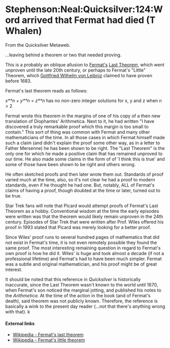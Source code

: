 
# Stephenson:Neal:Quicksilver:124:Word arrived that Fermat had died (T Whalen)

From the Quicksilver Metaweb.

...leaving behind a theorem or two that needed proving.

This is a probably an oblique allusion to [Fermat's](/pierre-de-fermat) [Last Theorem](/fermat-s-last-theorem), which went unproven until the late 20th century, or perhaps to Fermat's "Little" Theorem, which [Gottfried Wilhelm von Leibniz](/gottfried-wilhelm-von-leibniz) claimed to have proven before 1683.

Fermat's last theorem reads as follows:

*x**n* + *y**n* = *z**n*
has no non-zero integer solutions for x, y and z when n > 2

Fermat wrote this theorem in the margins of one of his copy of a then new translation of Diophantes' Arithmetica. Next to it, he had written "I have discovered a truly remarkable proof which this margin is too small to contain." This sort of thing was common with Fermat and many other mathematicians of the time. In all those cases in which Fermat himself made such a claim (and didn't explain the proof some other way, as in a letter to Father Mersenne) he has been shown to be right. The "Last Theorem" is the only one for which he made a positive claim that has remained unproved to our time. He also made some claims in the form of of 'I think this is true' and some of those have been shown to be right and others wrong. 

He often sketched proofs and then later wrote them out. Standards of proof varied much at the time, also, so it's not clear he had a proof to modern standards, even if he thought he had one. But, notably, ALL of Fermat's claims of having a proof, though doubted at the time or later, turned out to be true.

Star Trek fans will note that Picard would attempt proofs of Fermat's Last Theorem as a hobby. Conventional wisdom at the time the early episodes were written was that the theorem would likely remain unproven in the 24th century. Episodes of Star Trek that were written after Prof. Wiles offered his proof in 1993 stated that Picard was merely looking for a better proof.

Since Wiles' proof runs to several hundred pages of mathematics that did not exist in Fermat's time, it is not even remotely possible they found the same proof. The most interesting remaining question in regard to Fermat's own proof is how he did it. Wiles' is huge and took almost a decade (if not a professional lifetime) and Fermat's had to have been much simpler. Fermat was a subtle and original mathematician, and his proof might be of great interest.

It should be noted that this reference in *Quicksilver* is historically inaccurate, since the Last Theorem wasn't known to the world until 1670, when Fermat's son noticed the marginal jotting, and published his notes to the *Arithmetica*. At the time of the action in the book (and of Fermat's death), said theorem was not publicly known. Therefore, the reference is basically a wink to the present day reader (...not that there's anything wrong with that).
k
#### External links


* [Wikipedia - Fermat's last theorem](/http-en-wikipedia-org-wiki-fermat-s-last-theorem)
* [Wikipedia - Fermat's little theorem](/http-en-wikipedia-org-wiki-fermat-s-little-theorem)
